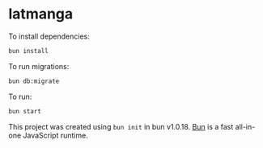 # latmanga

To install dependencies:

```bash
bun install
```

To run migrations:

```bash
bun db:migrate
```

To run:

```bash
bun start
```

This project was created using `bun init` in bun v1.0.18. [Bun](https://bun.sh) is a fast all-in-one JavaScript runtime.
